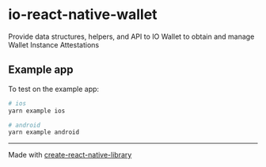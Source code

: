 # io-react-native-wallet

Provide data structures, helpers, and API to IO Wallet to obtain and manage Wallet Instance Attestations


## Example app
To test on the example app:

```sh
# ios
yarn example ios

# android
yarn example android
```



---

Made with [create-react-native-library](https://github.com/callstack/react-native-builder-bob)
